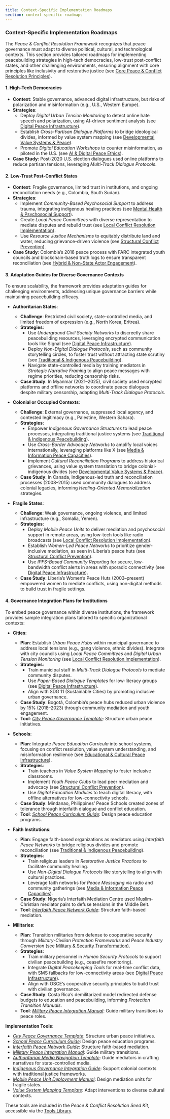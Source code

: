 ```yaml
---
title: Context-Specific Implementation Roadmaps
section: context-specific-roadmaps
---
```


### Context-Specific Implementation Roadmaps

The *Peace & Conflict Resolution Framework* recognizes that peace governance must adapt to diverse political, cultural, and technological contexts. This section provides tailored roadmaps for implementing peacebuilding strategies in high-tech democracies, low-trust post-conflict states, and other challenging environments, ensuring alignment with core principles like inclusivity and restorative justice (see [Core Peace & Conflict Resolution Principles](/framework/docs/implementation/peace#core-principles)).

#### 1. High-Tech Democracies
- **Context**: Stable governance, advanced digital infrastructure, but risks of polarization and misinformation (e.g., U.S., Western Europe).
- **Strategies**:
  - Deploy *Digital Urban Tension Monitoring* to detect online hate speech and polarization, using AI-driven sentiment analysis (see [Digital Peace Infrastructure](/framework/docs/implementation/peace#digital-infrastructure)).
  - Establish *Cross-Partisan Dialogue Platforms* to bridge ideological divides, informed by value system mapping (see [Developmental Value Systems & Peace](/framework/docs/implementation/peace#developmental-value-systems)).
  - Promote *Digital Education Workshops* to counter misinformation, as piloted in the U.S. (see [AI & Digital Peace Ethics](/framework/docs/implementation/peace#ai-ethics)).
- **Case Study**: Post-2020 U.S. election dialogues used online platforms to reduce partisan tensions, leveraging *Multi-Track Dialogue Protocols*.

#### 2. Low-Trust Post-Conflict States
- **Context**: Fragile governance, limited trust in institutions, and ongoing reconciliation needs (e.g., Colombia, South Sudan).
- **Strategies**:
  - Implement *Community-Based Psychosocial Support* to address trauma, integrating indigenous healing practices (see [Mental Health & Psychosocial Support](/framework/docs/implementation/peace#mental-health)).
  - Create *Local Peace Committees* with diverse representation to mediate disputes and rebuild trust (see [Local Conflict Resolution Implementation](/framework/docs/implementation/peace#local-implementation)).
  - Use *Resource Justice Mechanisms* to equitably distribute land and water, reducing grievance-driven violence (see [Structural Conflict Prevention](/framework/docs/implementation/peace#structural-prevention)).
- **Case Study**: Colombia’s 2016 peace process with FARC integrated youth councils and blockchain-based truth logs to ensure transparent reconciliation (see [Hybrid & Non-State Actor Engagement](/framework/docs/implementation/peace#non-state-actors)).

#### 3. Adaptation Guides for Diverse Governance Contexts
To ensure scalability, the framework provides adaptation guides for challenging environments, addressing unique governance barriers while maintaining peacebuilding efficacy.

- **Authoritarian States**:
  - **Challenge**: Restricted civil society, state-controlled media, and limited freedom of expression (e.g., North Korea, Eritrea).
  - **Strategies**:
    - Use *Underground Civil Society Networks* to discreetly share peacebuilding resources, leveraging encrypted communication tools like Signal (see [Digital Peace Infrastructure](/framework/docs/implementation/peace#digital-infrastructure)).
    - Deploy *Non-Digital Dialogue Protocols*, such as community storytelling circles, to foster trust without attracting state scrutiny (see [Traditional & Indigenous Peacebuilding](/framework/docs/implementation/peace#indigenous-integration)).
    - Navigate state-controlled media by training mediators in *Strategic Narrative Framing* to align peace messages with regime priorities, reducing censorship risks.
  - **Case Study**: In Myanmar (2021–2025), civil society used encrypted platforms and offline networks to coordinate peace dialogues despite military censorship, adapting *Multi-Track Dialogue Protocols*.

- **Colonial or Occupied Contexts**:
  - **Challenge**: External governance, suppressed local agency, and contested legitimacy (e.g., Palestine, Western Sahara).
  - **Strategies**:
    - Empower *Indigenous Governance Structures* to lead peace processes, integrating traditional justice systems (see [Traditional & Indigenous Peacebuilding](/framework/docs/implementation/peace#indigenous-integration)).
    - Use *Cross-Border Advocacy Networks* to amplify local voices internationally, leveraging platforms like X (see [Media & Information Peace Capacities](/framework/docs/implementation/peace#media-information)).
    - Implement *Cultural Reconciliation Programs* to address historical grievances, using value system translation to bridge colonial-indigenous divides (see [Developmental Value Systems & Peace](/framework/docs/implementation/peace#developmental-value-systems)).
  - **Case Study**: In Canada, Indigenous-led truth and reconciliation processes (2008–2015) used community dialogues to address colonial legacies, informing *Healing-Oriented Memorialization* strategies.

- **Fragile States**:
  - **Challenge**: Weak governance, ongoing violence, and limited infrastructure (e.g., Somalia, Yemen).
  - **Strategies**:
    - Deploy *Mobile Peace Units* to deliver mediation and psychosocial support in remote areas, using low-tech tools like radio broadcasts (see [Local Conflict Resolution Implementation](/framework/docs/implementation/peace#local-implementation)).
    - Establish *Women-Led Peace Networks* to prioritize gender-inclusive mediation, as seen in Liberia’s peace huts (see [Structural Conflict Prevention](/framework/docs/implementation/peace#structural-prevention)).
    - Use *IPFS-Based Community Reporting* for secure, low-bandwidth conflict alerts in areas with sporadic connectivity (see [Digital Peace Infrastructure](/framework/docs/implementation/peace#digital-infrastructure)).
  - **Case Study**: Liberia’s Women’s Peace Huts (2003–present) empowered women to mediate conflicts, using non-digital methods to build trust in fragile settings.

#### 4. Governance Integration Plans for Institutions
To embed peace governance within diverse institutions, the framework provides sample integration plans tailored to specific organizational contexts:

- **Cities**:
  - **Plan**: Establish *Urban Peace Hubs* within municipal governance to address local tensions (e.g., gang violence, ethnic divides). Integrate with city councils using *Local Peace Committees* and *Digital Urban Tension Monitoring* (see [Local Conflict Resolution Implementation](/framework/docs/implementation/peace#local-implementation)).
  - **Strategies**:
    - Train municipal staff in *Multi-Track Dialogue Protocols* to mediate community disputes.
    - Use *Paper-Based Dialogue Templates* for low-literacy groups (see [Digital Peace Infrastructure](/framework/docs/implementation/peace#digital-infrastructure)).
    - Align with SDG 11 (Sustainable Cities) by promoting inclusive urban governance.
  - **Case Study**: Bogotá, Colombia’s peace hubs reduced urban violence by 15% (2018–2023) through community mediation and youth engagement.
  - **Tool**: *[City Peace Governance Template](/framework/tools/peace/city-peace-governance-template-en.pdf)*: Structure urban peace initiatives.

- **Schools**:
  - **Plan**: Integrate *Peace Education Curricula* into school systems, focusing on conflict resolution, value system understanding, and misinformation resilience (see [Educational & Cultural Peace Infrastructure](/framework/docs/implementation/peace#educational-cultural-infrastructure)).
  - **Strategies**:
    - Train teachers in *Value System Mapping* to foster inclusive classrooms.
    - Implement *Youth Peace Clubs* to lead peer mediation and advocacy (see [Structural Conflict Prevention](/framework/docs/implementation/peace#structural-prevention)).
    - Use *Digital Education Modules* to teach digital literacy, with offline alternatives for low-connectivity schools.
  - **Case Study**: Mindanao, Philippines’ Peace Schools created zones of tolerance through interfaith dialogue and conflict education.
  - **Tool**: *[School Peace Curriculum Guide](/framework/tools/peace/school-peace-curriculum-guide-en.pdf)*: Design peace education programs.

- **Faith Institutions**:
  - **Plan**: Engage faith-based organizations as mediators using *Interfaith Peace Networks* to bridge religious divides and promote reconciliation (see [Traditional & Indigenous Peacebuilding](/framework/docs/implementation/peace#indigenous-integration)).
  - **Strategies**:
    - Train religious leaders in *Restorative Justice Practices* to facilitate community healing.
    - Use *Non-Digital Dialogue Protocols* like storytelling to align with cultural practices.
    - Leverage faith networks for *Peace Messaging* via radio and community gatherings (see [Media & Information Peace Capacities](/framework/docs/implementation/peace#media-information)).
  - **Case Study**: Nigeria’s Interfaith Mediation Centre used Muslim-Christian mediator pairs to defuse tensions in the Middle Belt.
  - **Tool**: *[Interfaith Peace Network Guide](/framework/tools/peace/interfaith-peace-network-guide-en.pdf)*: Structure faith-based mediation.

- **Militaries**:
  - **Plan**: Transition militaries from defense to cooperative security through *Military-Civilian Protection Frameworks* and *Peace Industry Conversion* (see [Military & Security Transformation](/framework/docs/implementation/peace#military-transformation)).
  - **Strategies**:
    - Train military personnel in *Human Security Protocols* to support civilian peacebuilding (e.g., ceasefire monitoring).
    - Integrate *Digital Peacekeeping Tools* for real-time conflict data, with SMS fallbacks for low-connectivity areas (see [Digital Peace Infrastructure](/framework/docs/implementation/peace#digital-infrastructure)).
    - Align with OSCE’s cooperative security principles to build trust with civilian governance.
  - **Case Study**: Costa Rica’s demilitarized model redirected defense budgets to education and peacebuilding, informing *Protection Transition Manuals*.
  - **Tool**: *[Military Peace Integration Manual](/framework/tools/peace/military-peace-integration-manual-en.pdf)*: Guide military transitions to peace roles.

**Implementation Tools**:
- *[City Peace Governance Template](/framework/tools/peace/city-peace-governance-template-en.pdf)*: Structure urban peace initiatives.
- *[School Peace Curriculum Guide](/framework/tools/peace/school-peace-curriculum-guide-en.pdf)*: Design peace education programs.
- *[Interfaith Peace Network Guide](/framework/tools/peace/interfaith-peace-network-guide-en.pdf)*: Structure faith-based mediation.
- *[Military Peace Integration Manual](/framework/tools/peace/military-peace-integration-manual-en.pdf)*: Guide military transitions.
- *[Authoritarian Media Navigation Template](/framework/tools/peace/authoritarian-media-navigation-en.pdf)*: Guide mediators in crafting narratives for state-controlled media.
- *[Indigenous Governance Integration Guide](/framework/tools/peace/indigenous-governance-guide-en.pdf)*: Support colonial contexts with traditional justice frameworks.
- *[Mobile Peace Unit Deployment Manual](/framework/tools/peace/mobile-peace-unit-manual-en.pdf)*: Design mediation units for fragile states.
- *[Value System Mapping Template](/framework/tools/peace/value-system-mapping-template-en.pdf)*: Adapt interventions to diverse cultural contexts.

These tools are included in the *Peace & Conflict Resolution Seed Kit*, accessible via the [Tools Library](/framework/tools/peace).

